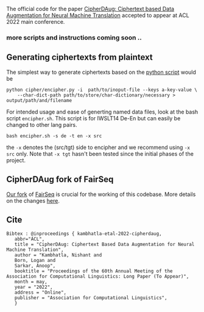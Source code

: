 The official code for the paper [CipherDAug: Ciphertext based Data Augmentation for Neural Machine Translation](https://arxiv.org/pdf/2204.00665.pdf) accepted to appear at ACL 2022 main conference.

### more scripts and instructions coming soon ..

## Generating ciphertexts from plaintext

The simplest way to generate ciphertexts based on the [python script](cipher/encipher.py) would be
```
python cipher/encipher.py -i  path/to/inoput-file --keys a-key-value \
    --char-dict-path path/to/store/char-dictionary/necessary > output/path/and/filename
```

For intended usage and ease of generting named data files, look at the bash script `encipher.sh`. This script is for IWSLT14 De-En but can easily be changed to other lang pairs.
```
bash encipher.sh -s de -t en -x src
```
the `-x` denotes the (src/tgt) side to encipher and we recommend using `-x src` only. Note that `-x tgt` hasn't been tested since the initial phases of the project.

## CipherDAug fork of FairSeq

[Our fork](https://github.com/protonish/fairseq-cipherdaug) of [FairSeq](https://github.com/pytorch/fairseq) is crucial for the working of this codebase. More details on the changes [here](https://github.com/protonish/fairseq-cipherdaug/blob/main/README.md).

## Cite
```
Bibtex : @inproceedings { kambhatla-etal-2022-cipherdaug,
   abbr="ACL",
   title = "CipherDAug: Ciphertext Based Data Augmentation for Neural Machine Translation",
   author = "Kambhatla, Nishant and
   Born, Logan and
   Sarkar, Anoop",
   booktitle = "Proceedings of the 60th Annual Meeting of the Association for Computational Linguistics: Long Paper (To Appear)",
   month = may,
   year = "2022",
   address = "Online",
   publisher = "Association for Computational Linguistics",
   } 
```
